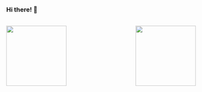 ### Hi there! 👋

<br />
<div>
  <img align="left" height="160px" src="https://github-readme-stats.vercel.app/api?username=pipipi-pikachu&show_icons=true&theme=dracula" />
  <img align="right" height="160px" src="https://github-readme-stats.vercel.app/api/top-langs/?username=pipipi-pikachu&show_icons=true&layout=compact&theme=dracula"/>
</div>
